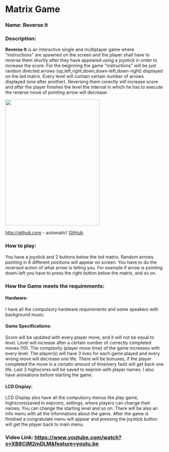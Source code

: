 # Matrix Game  
### Name: Reverse It  
### Description:
**Reverse It** is an interactive single and multiplayer game where "instructions" are spawned on the screen and the player shall
have to reverse them shortly after they have appeared using a joystick in order to increase the score. For the beginning the game "instructions" will be just random directed arrows (up,left,right,down,down-left,down-right) displayed on the led matrix. Every level will contain certain number of arrows displayed (one after another). Reversing them corectly will increase score and after the player finishes the level the interval in which he has to execute the reverse move of pointing arrow will decrease.

<img src="Images/cTree.gif" width="300" height="400">

http://github.com - automatic!
[GitHub](http://github.com)

### How to play: 
You have a joystick and 2 buttons below the led matrix. Random arrows pointing in 6 different positions will appear on screen. You have to do the reversed action of what arrow is telling you. For example if arrow is pointing down-left you have to press the right  button below the matrix, and so on.


### How the Game meets the requirements:
#### Hardware: 
I have all the compulsory hardware requirements and some speakers with background music.
#### Game Specifications: 
Score will be updated with every player move, and it will not be equal to level. Level will increase
after a certain number of correctly completed moves (10). The complexity (player move time) of the game increases with every level.
The player(s) will have 3 lives for each game played and every wrong move will decrease one life. There will be bonuses, if
the player completed the move in a certatin amount of time(very fast) will get back one life. Last 3 highscores will be saved
to eeprom with player names. I also have animations before starting the game.

#### LCD Display: 
LCD Display also have all the compulsory menus like play game, highscore(saved in eeprom), settings, 
where players can change their names; You can change the starting level and so on. There will be
also an info menu with all the informations about the game. After the game is finished a congratulate menu will appear and pressing the joystick button will get the player back to main menu.

### Video Link: https://www.youtube.com/watch?v=XB8CjM2mDLM&feature=youtu.be
